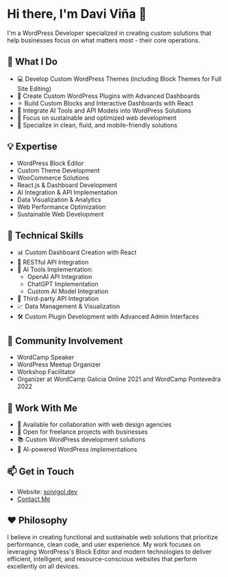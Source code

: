 # Hi there, I'm Davi Viña 👋

I'm a WordPress Developer specialized in creating custom solutions that help businesses focus on what matters most - their core operations.

## 🚀 What I Do

- 💻 Develop Custom WordPress Themes (including Block Themes for Full Site Editing)
- 🔌 Create Custom WordPress Plugins with Advanced Dashboards
- ⚛️ Build Custom Blocks and Interactive Dashboards with React
- 🤖 Integrate AI Tools and API Models into WordPress Solutions
- 🌱 Focus on sustainable and optimized web development
- 🎯 Specialize in clean, fluid, and mobile-friendly solutions

## 💡 Expertise

- WordPress Block Editor
- Custom Theme Development
- WooCommerce Solutions
- React.js & Dashboard Development
- AI Integration & API Implementation
- Data Visualization & Analytics
- Web Performance Optimization
- Sustainable Web Development

## 💪 Technical Skills

- 📊 Custom Dashboard Creation with React
- 🔄 RESTful API Integration
- 🤖 AI Tools Implementation:
  - OpenAI API Integration
  - ChatGPT Implementation
  - Custom AI Model Integration
- 🔌 Third-party API Integration
- 📈 Data Management & Visualization
- 🛠️ Custom Plugin Development with Advanced Admin Interfaces

## 🎤 Community Involvement

- WordCamp Speaker
- WordPress Meetup Organizer
- Workshop Facilitator
- Organizer at WordCamp Galicia Online 2021 and WordCamp Pontevedra 2022

## 🤝 Work With Me

- 🏢 Available for collaboration with web design agencies
- 💼 Open for freelance projects with businesses
- 📚 Custom WordPress development solutions
- 🤖 AI-powered WordPress implementations

## 📫 Get in Touch

- Website: [soivigol.dev](https://soivigol.dev)
- [Contact Me](https://soivigol.dev/contact)

## ❤️ Philosophy

I believe in creating functional and sustainable web solutions that prioritize performance, clean code, and user experience. My work focuses on leveraging WordPress's Block Editor and modern technologies to deliver efficient, intelligent, and resource-conscious websites that perform excellently on all devices.
